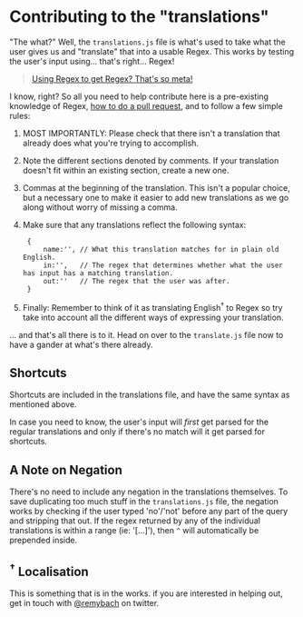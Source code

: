 # Contributing to the "translations" #

"The what?" Well, the `translations.js` file is what's used to take what the user gives us and "translate" that into a usable Regex. This works by testing the user's input using... that's right... Regex!

> [Using Regex to get Regex? That's so meta!](http://i.qkme.me/3slpph.jpg)

I know, right? So all you need to help contribute here is a pre-existing knowledge of Regex, [how to do a pull request](https://help.github.com/articles/using-pull-requests), and to follow a few simple rules:

1. MOST IMPORTANTLY: Please check that there isn't a translation that already does what you're trying to accomplish.
2. Note the different sections denoted by comments. If your translation doesn't fit within an existing section, create a new one.
3. Commas at the beginning of the translation. This isn't a popular choice, but a necessary one to make it easier to add new translations as we go along without worry of missing a comma.
4. Make sure that any translations reflect the following syntax:
    
        {
            name:'', // What this translation matches for in plain old English.
            in:'',   // The regex that determines whether what the user has input has a matching translation.
            out:''   // The regex that the user was after.
        }

5. Finally: Remember to think of it as translating English<sup>&dagger;</sup> to Regex so try take into account all the different ways of expressing your translation.

... and that's all there is to it. Head on over to the `translate.js` file now to have a gander at what's there already.

## Shortcuts ##

Shortcuts are included in the translations file, and have the same syntax as mentioned above.

In case you need to know, the user's input will *first* get parsed for the regular translations and only if there's no match will it get parsed for shortcuts.

## A Note on Negation ##

There's no need to include any negation in the translations themselves. To save duplicating too much stuff in the `translations.js` file, the negation works by checking if the user typed 'no'/'not' before any part of the query and stripping that out. If the regex returned by any of the individual translations is within a range (ie: '[...]'), then `^` will automatically be prepended inside.

## <sup>&dagger;</sup> Localisation ##

This is something that is in the works. if you are interested in helping out, get in touch with [@remybach](http://twitter.com/remybach) on twitter.